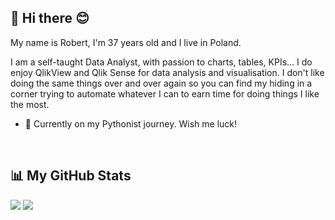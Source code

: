 ## 👋 Hi there 😊

My name is Robert, I'm 37 years old and I live in Poland.

I am a self-taught Data Analyst, with passion to charts, tables, KPIs... I do enjoy QlikView and Qlik Sense for data analysis and visualisation. I don't like doing the same things over and over again so you can find my hiding in a corner trying to automate whatever I can to earn time for doing things I like the most.

- :snake:	Currently on my Pythonist journey. Wish me luck!
<br/>

## 📊 My GitHub Stats
![](https://github-readme-stats.vercel.app/api?username=r0back55&theme=shadow_red&show_icons=true&hide_border=true&include_all_commits=false&count_private=false&rank_icon=github&locale=en)
![](https://github-readme-stats.vercel.app/api/top-langs/?username=r0back55&theme=shadow_red&hide_border=true&include_all_commits=false&count_private=false&layout=donut&hide=pascal,apacheconf&locale=en)<br/>
